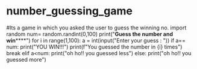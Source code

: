 # number_guessing_game
#Its a game in which you asked the user to guess the winning no.
import random
num= random.randint(0,100)
print("******Guess the number and win**********")
for i in range(1,100):
    a = int(input("Enter your guess :   "))
    if a== num:
        print("YOU WIN!!!")
        print(f"You guessed the number in {i} times")
        break
    elif a<num:
        print("oh ho!! you guessed less")
    else:
        print("oh ho!! you guessed more")
